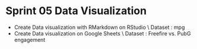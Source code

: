 # Sprint 05 Data Visualization

- Create Data visualization with RMarkdown on RStudio
  \ Dataset : mpg
- Create Data visualization on Google Sheets
  \ Dataset : Freefire vs. PubG engagement

